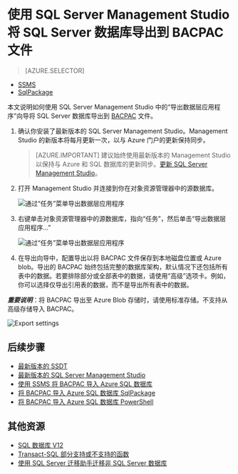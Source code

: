 
<properties
   pageTitle="使用 SQL Server Management Studio 将 SQL Server 数据库导出到 BACPAC 文件 | Azure"
   description="Azure SQL 数据库, 数据库迁移, 导出数据库, 导出 BACPAC 文件, 导出数据层应用程序向导"
   services="sql-database"
   documentationCenter=""
   authors="CarlRabeler"
   manager="jhubbard"
   editor=""/>

<tags
   ms.service="sql-database"
   ms.devlang="NA"
   ms.topic="article"
   ms.tgt_pltfrm="NA"
   ms.workload="data-management"
   ms.date="08/16/2016"
   wacn.date="10/17/2016"
   ms.author="carlrab"/>  


# 使用 SQL Server Management Studio 将 SQL Server 数据库导出到 BACPAC 文件

> [AZURE.SELECTOR]
- [SSMS](/documentation/articles/sql-database-cloud-migrate-compatible-export-bacpac-ssms/)
- [SqlPackage](/documentation/articles/sql-database-cloud-migrate-compatible-export-bacpac-sqlpackage/)

 
本文说明如何使用 SQL Server Management Studio 中的“导出数据层应用程序”向导将 SQL Server 数据库导出到 [BACPAC](https://msdn.microsoft.com/zh-cn/library/ee210546.aspx#Anchor_4) 文件。

1. 确认你安装了最新版本的 SQL Server Management Studio。Management Studio 的新版本将每月更新一次，以与 Azure 门户的更新保持同步。

	 > [AZURE.IMPORTANT] 建议始终使用最新版本的 Management Studio 以保持与 Azure 和 SQL 数据库的更新同步。[更新 SQL Server Management Studio](https://msdn.microsoft.com/zh-cn/library/mt238290.aspx)。

2. 打开 Management Studio 并连接到你在对象资源管理器中的源数据库。

	![通过“任务”菜单导出数据层应用程序](./media/sql-database-cloud-migrate/MigrateUsingBACPAC01.png)

3. 右键单击对象资源管理器中的源数据库，指向“任务”，然后单击“导出数据层应用程序...”

	![通过“任务”菜单导出数据层应用程序](./media/sql-database-cloud-migrate/TestForCompatibilityUsingSSMS01.png)

4. 在导出向导中，配置导出以将 BACPAC 文件保存到本地磁盘位置或 Azure blob。导出的 BACPAC 始终包括完整的数据库架构，默认情况下还包括所有表中的数据。若要排除部分或全部表中的数据，请使用“高级”选项卡。例如，你可以选择仅导出引用表的数据，而不是导出所有表中的数据。

***重要说明***：将 BACPAC 导出至 Azure Blob 存储时，请使用标准存储。不支持从高级存储导入 BACPAC。

![Export settings](./media/sql-database-cloud-migrate/MigrateUsingBACPAC02.png)


## 后续步骤

- [最新版本的 SSDT](https://msdn.microsoft.com/zh-cn/library/mt204009.aspx)
- [最新版本的 SQL Server Management Studio](https://msdn.microsoft.com/zh-cn/library/mt238290.aspx)
- [使用 SSMS 将 BACPAC 导入 Azure SQL 数据库](/documentation/articles/sql-database-cloud-migrate-compatible-import-bacpac-ssms/)
- [将 BACPAC 导入 Azure SQL 数据库 SqlPackage](/documentation/articles/sql-database-cloud-migrate-compatible-import-bacpac-sqlpackage/)
- [将 BACPAC 导入 Azure SQL 数据库 PowerShell](/documentation/articles/sql-database-import-powershell/)

## 其他资源

- [SQL 数据库 V12](/documentation/articles/sql-database-v12-whats-new/)
- [Transact-SQL 部分支持或不支持的函数](/documentation/articles/sql-database-transact-sql-information/)
- [使用 SQL Server 迁移助手迁移非 SQL Server 数据库](http://blogs.msdn.com/b/ssma/)

<!---HONumber=Mooncake_1010_2016-->